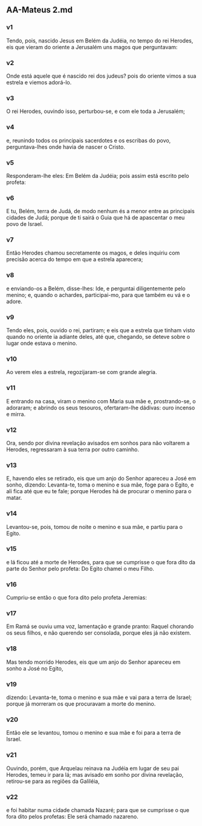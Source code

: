 ## AA-Mateus 2.md
### v1
 Tendo, pois, nascido Jesus em Belém da Judéia, no tempo do rei Herodes, eis que vieram do oriente a Jerusalém uns magos que perguntavam:
### v2
 Onde está aquele que é nascido rei dos judeus? pois do oriente vimos a sua estrela e viemos adorá-lo.
### v3
 O rei Herodes, ouvindo isso, perturbou-se, e com ele toda a Jerusalém;
### v4
 e, reunindo todos os principais sacerdotes e os escribas do povo, perguntava-lhes onde havia de nascer o Cristo.
### v5
 Responderam-lhe eles: Em Belém da Judéia; pois assim está escrito pelo profeta:
### v6
 E tu, Belém, terra de Judá, de modo nenhum és a menor entre as principais cidades de Judá; porque de ti sairá o Guia que há de apascentar o meu povo de Israel.
### v7
 Então Herodes chamou secretamente os magos, e deles inquiriu com precisão acerca do tempo em que a estrela aparecera;
### v8
 e enviando-os a Belém, disse-lhes: Ide, e perguntai diligentemente pelo menino; e, quando o achardes, participai-mo, para que também eu vá e o adore.
### v9
 Tendo eles, pois, ouvido o rei, partiram; e eis que a estrela que tinham visto quando no oriente ia adiante deles, até que, chegando, se deteve sobre o lugar onde estava o menino.
### v10
 Ao verem eles a estrela, regozijaram-se com grande alegria.
### v11
 E entrando na casa, viram o menino com Maria sua mãe e, prostrando-se, o adoraram; e abrindo os seus tesouros, ofertaram-lhe dádivas: ouro incenso e mirra.
### v12
 Ora, sendo por divina revelação avisados em sonhos para não voltarem a Herodes, regressaram à sua terra por outro caminho.
### v13
 E, havendo eles se retirado, eis que um anjo do Senhor apareceu a José em sonho, dizendo: Levanta-te, toma o menino e sua mãe, foge para o Egito, e ali fica até que eu te fale; porque Herodes há de procurar o menino para o matar.
### v14
 Levantou-se, pois, tomou de noite o menino e sua mãe, e partiu para o Egito.
### v15
 e lá ficou até a morte de Herodes, para que se cumprisse o que fora dito da parte do Senhor pelo profeta: Do Egito chamei o meu Filho.
### v16
 Cumpriu-se então o que fora dito pelo profeta Jeremias:
### v17
 Em Ramá se ouviu uma voz, lamentação e grande pranto: Raquel chorando os seus filhos, e não querendo ser consolada, porque eles já não existem.
### v18
 Mas tendo morrido Herodes, eis que um anjo do Senhor apareceu em sonho a José no Egito,
### v19
 dizendo: Levanta-te, toma o menino e sua mãe e vai para a terra de Israel; porque já morreram os que procuravam a morte do menino.
### v20
 Então ele se levantou, tomou o menino e sua mãe e foi para a terra de Israel.
### v21
 Ouvindo, porém, que Arquelau reinava na Judéia em lugar de seu pai Herodes, temeu ir para lá; mas avisado em sonho por divina revelação, retirou-se para as regiões da Galiléia,
### v22
 e foi habitar numa cidade chamada Nazaré; para que se cumprisse o que fora dito pelos profetas: Ele será chamado nazareno.
